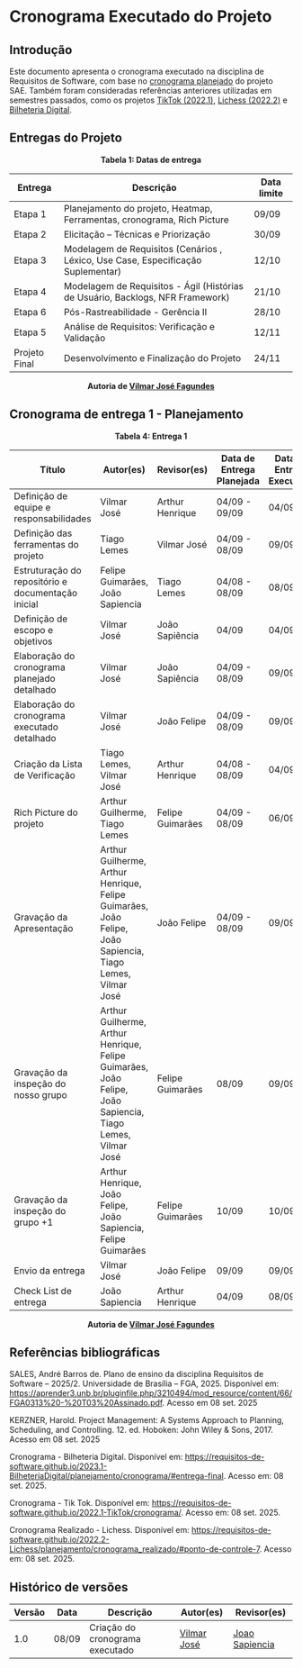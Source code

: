 # Cronograma Executado do Projeto 

## Introdução 
Este documento apresenta o cronograma executado na disciplina de Requisitos de Software, com base no [cronograma planejado](https://requisitos-de-software.github.io/2025.2-Grupo03/Planejamento/cronograma_planejado/) do projeto SAE. Também foram consideradas referências anteriores utilizadas em semestres passados, como os projetos [TikTok (2022.1)](https://requisitos-de-software.github.io/2022.1-TikTok/cronograma/), [Lichess (2022.2)](https://requisitos-de-software.github.io/2022.2-Lichess/planejamento/cronograma_realizado/#ponto-de-controle-7) e [Bilheteria Digital](https://requisitos-de-software.github.io/2023.1-BilheteriaDigital/planejamento/cronograma/#entrega-final). 

## Entregas do Projeto

<div align="center"><strong>Tabela 1: Datas de entrega</strong></div>

| **Entrega** | **Descrição** | **Data limite** |
|---------|-----------|-------------|
| Etapa 1 | Planejamento do projeto, Heatmap, Ferramentas, cronograma, Rich Picture | 09/09 |
| Etapa 2 | Elicitação – Técnicas e Priorização | 30/09 |
| Etapa 3 | Modelagem de Requisitos (Cenários , Léxico, Use Case, Especificação Suplementar)| 12/10 |
| Etapa 4 | Modelagem de Requisitos - Ágil (Histórias de Usuário, Backlogs, NFR Framework) | 21/10 |
| Etapa 6 | Pós-Rastreabilidade - Gerência II | 28/10 |
| Etapa 5 | Análise de Requisitos: Verificação e Validação | 12/11 |
| Projeto Final | Desenvolvimento e Finalização do Projeto | 24/11 |

<div align="center"><strong>Autoria de <a href="https://github.com/VilmarFagundes">Vilmar José Fagundes</a></strong></div>

## Cronograma de entrega 1 - Planejamento 

<div align="center"><strong>Tabela 4: Entrega 1</strong></div>

| **Título** | **Autor(es)** | **Revisor(es)** | **Data de Entrega Planejada** | **Data de Entrega Executada** |
|------------|---------------|-----------------|-------------------------------|-------------------------------|
| Definição de equipe e responsabilidades | Vilmar José | Arthur Henrique | 04/09 - 09/09 | 04/09 | 
| Definição das ferramentas do projeto | Tiago Lemes | Vilmar José | 04/09 - 08/09 | 09/09 |
| Estruturação do repositório e documentação inicial | Felipe Guimarães, João Sapiencia | Tiago Lemes | 04/08 - 08/09 | 08/09 | 
| Definição de escopo e objetivos | Vilmar José | João Sapiência | 04/09 | 04/09 | 
| Elaboração do cronograma planejado detalhado | Vilmar José | João Sapiência | 04/09 - 08/09 | 09/09 |
| Elaboração do cronograma executado detalhado | Vilmar José | João Felipe | 04/09 - 08/09 | 09/09 |
| Criação da Lista de Verificação | Tiago Lemes, Vilmar José | Arthur Henrique | 04/08 - 08/09 | 04/09 |
| Rich Picture do projeto | Arthur Guilherme, Tiago Lemes | Felipe Guimarães | 04/09 - 08/09 | 06/09 |
| Gravação da Apresentação | Arthur Guilherme, Arthur Henrique, Felipe Guimarães, João Felipe, João Sapiencia, Tiago Lemes, Vilmar José | João Felipe | 04/09 - 08/09 | 09/09 | 
| Gravação da inspeção do nosso grupo | Arthur Guilherme, Arthur Henrique, Felipe Guimarães, João Felipe, João Sapiencia, Tiago Lemes, Vilmar José | Felipe Guimarães | 08/09 | 09/09 |
| Gravação da inspeção do grupo +1 | Arthur Henrique, João Felipe, João Sapiencia, Felipe Guimarães | Felipe Guimarães | 10/09 | 10/09 | 10/09 |
| Envio da entrega | Vilmar José | João Felipe | 09/09 | 09/09 | 09/09 |
| Check List de entrega | João Sapiencia | Arthur Henrique | 04/09 | 08/09 | 08/09 - 09/09 |

<div align="center"><strong>Autoria de <a href="https://github.com/VilmarFagundes">Vilmar José Fagundes</a></strong></div>

## Referências bibliográficas 

SALES, André Barros de. Plano de ensino da disciplina Requisitos de Software – 2025/2. Universidade de Brasília – FGA, 2025. Disponível em: https://aprender3.unb.br/pluginfile.php/3210494/mod_resource/content/66/FGA0313%20-%20T03%20Assinado.pdf. Acesso em 08 set. 2025 

KERZNER, Harold. Project Management: A Systems Approach to Planning, Scheduling, and Controlling. 12. ed. Hoboken: John Wiley & Sons, 2017. Acesso em 08 set. 2025 

Cronograma - Bilheteria Digital. Disponível em: https://requisitos-de-software.github.io/2023.1-BilheteriaDigital/planejamento/cronograma/#entrega-final. Acesso em: 08 set. 2025. 

Cronograma - Tik Tok. Disponível em: https://requisitos-de-software.github.io/2022.1-TikTok/cronograma/. Acesso em: 08 set. 2025. 

Cronograma Realizado - Lichess. Disponível em: https://requisitos-de-software.github.io/2022.2-Lichess/planejamento/cronograma_realizado/#ponto-de-controle-7. Acesso em: 08 set. 2025.
 
## Histórico de versões 
| **Versão** | **Data** | **Descrição** | **Autor(es)** | **Revisor(es)** |
|------------|----------|---------------|---------------|-----------------|
| 1.0 | 08/09 | Criação do cronograma executado | [Vilmar José](https://github.com/VilmarFagundes) | [Joao Sapiencia](https://github.com/JoaoSapiencia) |
